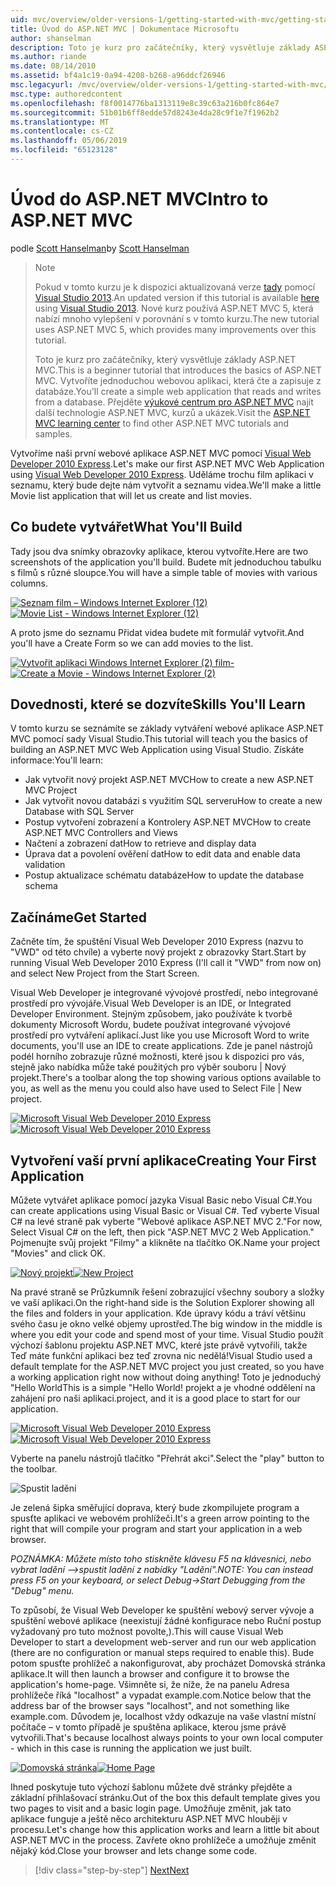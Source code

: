 ```yaml
---
uid: mvc/overview/older-versions-1/getting-started-with-mvc/getting-started-with-mvc-part1
title: Úvod do ASP.NET MVC | Dokumentace Microsoftu
author: shanselman
description: Toto je kurz pro začátečníky, který vysvětluje základy ASP.NET MVC. Vytvořte jednoduchou webovou aplikaci, která čte a zapisuje z databáze.
ms.author: riande
ms.date: 08/14/2010
ms.assetid: bf4a1c19-0a94-4208-b268-a96ddcf26946
msc.legacyurl: /mvc/overview/older-versions-1/getting-started-with-mvc/getting-started-with-mvc-part1
msc.type: authoredcontent
ms.openlocfilehash: f8f0014776ba1313119e8c39c63a216b0fc864e7
ms.sourcegitcommit: 51b01b6ff8edde57d8243e4da28c9f1e7f1962b2
ms.translationtype: MT
ms.contentlocale: cs-CZ
ms.lasthandoff: 05/06/2019
ms.locfileid: "65123128"
---
```

# <a name="intro-to-aspnet-mvc"></a><span data-ttu-id="a5fa8-104">Úvod do ASP.NET MVC</span><span class="sxs-lookup"><span data-stu-id="a5fa8-104">Intro to ASP.NET MVC</span></span>

<span data-ttu-id="a5fa8-105">podle [Scott Hanselman](https://github.com/shanselman)</span><span class="sxs-lookup"><span data-stu-id="a5fa8-105">by [Scott Hanselman](https://github.com/shanselman)</span></span>

> > [!NOTE]
> > <span data-ttu-id="a5fa8-106">Pokud v tomto kurzu je k dispozici aktualizovaná verze [tady](../../getting-started/introduction/getting-started.md) pomocí [Visual Studio 2013](https://my.visualstudio.com/Downloads?q=visual%20studio%202013).</span><span class="sxs-lookup"><span data-stu-id="a5fa8-106">An updated version if this tutorial is available [here](../../getting-started/introduction/getting-started.md) using [Visual Studio 2013](https://my.visualstudio.com/Downloads?q=visual%20studio%202013).</span></span> <span data-ttu-id="a5fa8-107">Nové kurz používá ASP.NET MVC 5, která nabízí mnoho vylepšení v porovnání s v tomto kurzu.</span><span class="sxs-lookup"><span data-stu-id="a5fa8-107">The new tutorial uses ASP.NET MVC 5, which provides many improvements over this tutorial.</span></span>
>
>
> <span data-ttu-id="a5fa8-108">Toto je kurz pro začátečníky, který vysvětluje základy ASP.NET MVC.</span><span class="sxs-lookup"><span data-stu-id="a5fa8-108">This is a beginner tutorial that introduces the basics of ASP.NET MVC.</span></span> <span data-ttu-id="a5fa8-109">Vytvoříte jednoduchou webovou aplikaci, která čte a zapisuje z databáze.</span><span class="sxs-lookup"><span data-stu-id="a5fa8-109">You'll create a simple web application that reads and writes from a database.</span></span> <span data-ttu-id="a5fa8-110">Přejděte [výukové centrum pro ASP.NET MVC](../../../index.md) najít další technologie ASP.NET MVC, kurzů a ukázek.</span><span class="sxs-lookup"><span data-stu-id="a5fa8-110">Visit the [ASP.NET MVC learning center](../../../index.md) to find other ASP.NET MVC tutorials and samples.</span></span>

<span data-ttu-id="a5fa8-111">Vytvoříme naši první webové aplikace ASP.NET MVC pomocí [Visual Web Developer 2010 Express](https://www.microsoft.com/express/Web/).</span><span class="sxs-lookup"><span data-stu-id="a5fa8-111">Let's make our first ASP.NET MVC Web Application using [Visual Web Developer 2010 Express](https://www.microsoft.com/express/Web/).</span></span> <span data-ttu-id="a5fa8-112">Uděláme trochu film aplikaci v seznamu, který bude dejte nám vytvořit a seznamu videa.</span><span class="sxs-lookup"><span data-stu-id="a5fa8-112">We'll make a little Movie list application that will let us create and list movies.</span></span>

## <a name="what-youll-build"></a><span data-ttu-id="a5fa8-113">Co budete vytvářet</span><span class="sxs-lookup"><span data-stu-id="a5fa8-113">What You'll Build</span></span>

<span data-ttu-id="a5fa8-114">Tady jsou dva snímky obrazovky aplikace, kterou vytvoříte.</span><span class="sxs-lookup"><span data-stu-id="a5fa8-114">Here are two screenshots of the application you'll build.</span></span> <span data-ttu-id="a5fa8-115">Budete mít jednoduchou tabulku s filmů s různé sloupce.</span><span class="sxs-lookup"><span data-stu-id="a5fa8-115">You will have a simple table of movies with various columns.</span></span>

<span data-ttu-id="a5fa8-116">[![Seznam film – Windows Internet Explorer (12)](getting-started-with-mvc-part1/_static/image2.png)](getting-started-with-mvc-part1/_static/image1.png)</span><span class="sxs-lookup"><span data-stu-id="a5fa8-116">[![Movie List - Windows Internet Explorer (12)](getting-started-with-mvc-part1/_static/image2.png)](getting-started-with-mvc-part1/_static/image1.png)</span></span>

<span data-ttu-id="a5fa8-117">A proto jsme do seznamu Přidat videa budete mít formulář vytvořit.</span><span class="sxs-lookup"><span data-stu-id="a5fa8-117">And you'll have a Create Form so we can add movies to the list.</span></span>

<span data-ttu-id="a5fa8-118">[![Vytvořit aplikaci Windows Internet Explorer (2) film-](getting-started-with-mvc-part1/_static/image4.png)](getting-started-with-mvc-part1/_static/image3.png)</span><span class="sxs-lookup"><span data-stu-id="a5fa8-118">[![Create a Movie - Windows Internet Explorer (2)](getting-started-with-mvc-part1/_static/image4.png)](getting-started-with-mvc-part1/_static/image3.png)</span></span>

## <a name="skills-youll-learn"></a><span data-ttu-id="a5fa8-119">Dovednosti, které se dozvíte</span><span class="sxs-lookup"><span data-stu-id="a5fa8-119">Skills You'll Learn</span></span>

<span data-ttu-id="a5fa8-120">V tomto kurzu se seznámíte se základy vytváření webové aplikace ASP.NET MVC pomocí sady Visual Studio.</span><span class="sxs-lookup"><span data-stu-id="a5fa8-120">This tutorial will teach you the basics of building an ASP.NET MVC Web Application using Visual Studio.</span></span> <span data-ttu-id="a5fa8-121">Získáte informace:</span><span class="sxs-lookup"><span data-stu-id="a5fa8-121">You'll learn:</span></span>

- <span data-ttu-id="a5fa8-122">Jak vytvořit nový projekt ASP.NET MVC</span><span class="sxs-lookup"><span data-stu-id="a5fa8-122">How to create a new ASP.NET MVC Project</span></span>
- <span data-ttu-id="a5fa8-123">Jak vytvořit novou databázi s využitím SQL serveru</span><span class="sxs-lookup"><span data-stu-id="a5fa8-123">How to create a new Database with SQL Server</span></span>
- <span data-ttu-id="a5fa8-124">Postup vytvoření zobrazení a Kontrolery ASP.NET MVC</span><span class="sxs-lookup"><span data-stu-id="a5fa8-124">How to create ASP.NET MVC Controllers and Views</span></span>
- <span data-ttu-id="a5fa8-125">Načtení a zobrazení dat</span><span class="sxs-lookup"><span data-stu-id="a5fa8-125">How to retrieve and display data</span></span>
- <span data-ttu-id="a5fa8-126">Úprava dat a povolení ověření dat</span><span class="sxs-lookup"><span data-stu-id="a5fa8-126">How to edit data and enable data validation</span></span>
- <span data-ttu-id="a5fa8-127">Postup aktualizace schématu databáze</span><span class="sxs-lookup"><span data-stu-id="a5fa8-127">How to update the database schema</span></span>

## <a name="get-started"></a><span data-ttu-id="a5fa8-128">Začínáme</span><span class="sxs-lookup"><span data-stu-id="a5fa8-128">Get Started</span></span>

<span data-ttu-id="a5fa8-129">Začněte tím, že spuštění Visual Web Developer 2010 Express (nazvu to "VWD" od této chvíle) a vyberte nový projekt z obrazovky Start.</span><span class="sxs-lookup"><span data-stu-id="a5fa8-129">Start by running Visual Web Developer 2010 Express (I'll call it "VWD" from now on) and select New Project from the Start Screen.</span></span>

<span data-ttu-id="a5fa8-130">Visual Web Developer je integrované vývojové prostředí, nebo integrované prostředí pro vývojáře.</span><span class="sxs-lookup"><span data-stu-id="a5fa8-130">Visual Web Developer is an IDE, or Integrated Developer Environment.</span></span> <span data-ttu-id="a5fa8-131">Stejným způsobem, jako používáte k tvorbě dokumenty Microsoft Wordu, budete používat integrované vývojové prostředí pro vytváření aplikací.</span><span class="sxs-lookup"><span data-stu-id="a5fa8-131">Just like you use Microsoft Word to write documents, you'll use an IDE to create applications.</span></span> <span data-ttu-id="a5fa8-132">Zde je panel nástrojů podél horního zobrazuje různé možnosti, které jsou k dispozici pro vás, stejně jako nabídka může také použitých pro výběr souboru | Nový projekt.</span><span class="sxs-lookup"><span data-stu-id="a5fa8-132">There's a toolbar along the top showing various options available to you, as well as the menu you could also have used to Select File | New project.</span></span>

<span data-ttu-id="a5fa8-133">[![Microsoft Visual Web Developer 2010 Express](getting-started-with-mvc-part1/_static/image6.png)](getting-started-with-mvc-part1/_static/image5.png)</span><span class="sxs-lookup"><span data-stu-id="a5fa8-133">[![Microsoft Visual Web Developer 2010 Express](getting-started-with-mvc-part1/_static/image6.png)](getting-started-with-mvc-part1/_static/image5.png)</span></span>

## <a name="creating-your-first-application"></a><span data-ttu-id="a5fa8-134">Vytvoření vaší první aplikace</span><span class="sxs-lookup"><span data-stu-id="a5fa8-134">Creating Your First Application</span></span>

<span data-ttu-id="a5fa8-135">Můžete vytvářet aplikace pomocí jazyka Visual Basic nebo Visual C#.</span><span class="sxs-lookup"><span data-stu-id="a5fa8-135">You can create applications using Visual Basic or Visual C#.</span></span> <span data-ttu-id="a5fa8-136">Teď vyberte Visual C# na levé straně pak vyberte "Webové aplikace ASP.NET MVC 2."</span><span class="sxs-lookup"><span data-stu-id="a5fa8-136">For now, Select Visual C# on the left, then pick "ASP.NET MVC 2 Web Application."</span></span> <span data-ttu-id="a5fa8-137">Pojmenujte svůj projekt "Filmy" a klikněte na tlačítko OK.</span><span class="sxs-lookup"><span data-stu-id="a5fa8-137">Name your project "Movies" and click OK.</span></span>

<span data-ttu-id="a5fa8-138">[![Nový projekt](getting-started-with-mvc-part1/_static/image8.png)](getting-started-with-mvc-part1/_static/image7.png)</span><span class="sxs-lookup"><span data-stu-id="a5fa8-138">[![New Project](getting-started-with-mvc-part1/_static/image8.png)](getting-started-with-mvc-part1/_static/image7.png)</span></span>

<span data-ttu-id="a5fa8-139">Na pravé straně se Průzkumník řešení zobrazující všechny soubory a složky ve vaší aplikaci.</span><span class="sxs-lookup"><span data-stu-id="a5fa8-139">On the right-hand side is the Solution Explorer showing all the files and folders in your application.</span></span> <span data-ttu-id="a5fa8-140">Kde úpravy kódu a tráví většinu svého času je okno velké objemy uprostřed.</span><span class="sxs-lookup"><span data-stu-id="a5fa8-140">The big window in the middle is where you edit your code and spend most of your time.</span></span> <span data-ttu-id="a5fa8-141">Visual Studio použít výchozí šablonu projektu ASP.NET MVC, které jste právě vytvořili, takže Teď máte funkční aplikaci bez teď zrovna nic nedělá!</span><span class="sxs-lookup"><span data-stu-id="a5fa8-141">Visual Studio used a default template for the ASP.NET MVC project you just created, so you have a working application right now without doing anything!</span></span> <span data-ttu-id="a5fa8-142">Toto je jednoduchý "Hello World</span><span class="sxs-lookup"><span data-stu-id="a5fa8-142">This is a simple "Hello World!</span></span> <span data-ttu-id="a5fa8-143">projekt a je vhodné oddělení na zahájení pro naši aplikaci.</span><span class="sxs-lookup"><span data-stu-id="a5fa8-143">project, and it is a good place to start for our application.</span></span>

<span data-ttu-id="a5fa8-144">[![Microsoft Visual Web Developer 2010 Express](getting-started-with-mvc-part1/_static/image10.png)](getting-started-with-mvc-part1/_static/image9.png)</span><span class="sxs-lookup"><span data-stu-id="a5fa8-144">[![Microsoft Visual Web Developer 2010 Express](getting-started-with-mvc-part1/_static/image10.png)](getting-started-with-mvc-part1/_static/image9.png)</span></span>

<span data-ttu-id="a5fa8-145">Vyberte na panelu nástrojů tlačítko "Přehrát akci".</span><span class="sxs-lookup"><span data-stu-id="a5fa8-145">Select the "play" button to the toolbar.</span></span>

![Spustit ladění](getting-started-with-mvc-part1/_static/image11.png)

<span data-ttu-id="a5fa8-147">Je zelená šipka směřující doprava, který bude zkompilujete program a spusťte aplikaci ve webovém prohlížeči.</span><span class="sxs-lookup"><span data-stu-id="a5fa8-147">It's a green arrow pointing to the right that will compile your program and start your application in a web browser.</span></span>

<span data-ttu-id="a5fa8-148">*POZNÁMKA: Můžete místo toho stiskněte klávesu F5 na klávesnici, nebo vybrat ladění –&gt;spustit ladění z nabídky "Ladění".*</span><span class="sxs-lookup"><span data-stu-id="a5fa8-148">*NOTE: You can instead press F5 on your keyboard, or select Debug-&gt;Start Debugging from the "Debug" menu.*</span></span>

<span data-ttu-id="a5fa8-149">To způsobí, že Visual Web Developer ke spuštění webový server vývoje a spuštění webové aplikace (neexistují žádné konfigurace nebo Ruční postup vyžadovaný pro tuto možnost povolte,).</span><span class="sxs-lookup"><span data-stu-id="a5fa8-149">This will cause Visual Web Developer to start a development web-server and run our web application (there are no configuration or manual steps required to enable this).</span></span> <span data-ttu-id="a5fa8-150">Bude potom spusťte prohlížeč a nakonfigurovat, aby procházet Domovská stránka aplikace.</span><span class="sxs-lookup"><span data-stu-id="a5fa8-150">It will then launch a browser and configure it to browse the application's home-page.</span></span> <span data-ttu-id="a5fa8-151">Všimněte si, že níže, že na panelu Adresa prohlížeče říká "localhost" a vypadat example.com.</span><span class="sxs-lookup"><span data-stu-id="a5fa8-151">Notice below that the address bar of the browser says "localhost", and not something like example.com.</span></span> <span data-ttu-id="a5fa8-152">Důvodem je, localhost vždy odkazuje na vaše vlastní místní počítače – v tomto případě je spuštěna aplikace, kterou jsme právě vytvořili.</span><span class="sxs-lookup"><span data-stu-id="a5fa8-152">That's because localhost always points to your own local computer - which in this case is running the application we just built.</span></span>

<span data-ttu-id="a5fa8-153">[![Domovská stránka](getting-started-with-mvc-part1/_static/image13.png)](getting-started-with-mvc-part1/_static/image12.png)</span><span class="sxs-lookup"><span data-stu-id="a5fa8-153">[![Home Page](getting-started-with-mvc-part1/_static/image13.png)](getting-started-with-mvc-part1/_static/image12.png)</span></span>

<span data-ttu-id="a5fa8-154">Ihned poskytuje tuto výchozí šablonu můžete dvě stránky přejděte a základní přihlašovací stránku.</span><span class="sxs-lookup"><span data-stu-id="a5fa8-154">Out of the box this default template gives you two pages to visit and a basic login page.</span></span> <span data-ttu-id="a5fa8-155">Umožňuje změnit, jak tato aplikace funguje a ještě něco architekturu ASP.NET MVC hlouběji v procesu.</span><span class="sxs-lookup"><span data-stu-id="a5fa8-155">Let's change how this application works and learn a little bit about ASP.NET MVC in the process.</span></span> <span data-ttu-id="a5fa8-156">Zavřete okno prohlížeče a umožňuje změnit nějaký kód.</span><span class="sxs-lookup"><span data-stu-id="a5fa8-156">Close your browser and lets change some code.</span></span>

> [!div class="step-by-step"]
> [<span data-ttu-id="a5fa8-157">Next</span><span class="sxs-lookup"><span data-stu-id="a5fa8-157">Next</span></span>](getting-started-with-mvc-part2.md)
